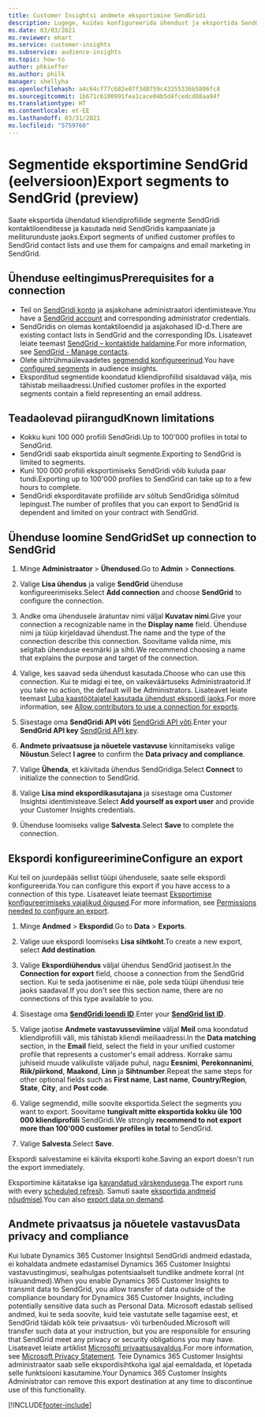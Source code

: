 ```yaml
---
title: Customer Insightsi andmete eksportimine SendGridi
description: Lugege, kuidas konfigureerida ühendust ja eksportida SendGrid.
ms.date: 03/03/2021
ms.reviewer: mhart
ms.service: customer-insights
ms.subservice: audience-insights
ms.topic: how-to
author: phkieffer
ms.author: philk
manager: shellyha
ms.openlocfilehash: a4c64cf77c682e07f3d0759c43355336b5806fc8
ms.sourcegitcommit: 1b671c6100991fea1cace04b5d4fcedcd88aa94f
ms.translationtype: HT
ms.contentlocale: et-EE
ms.lasthandoff: 03/31/2021
ms.locfileid: "5759760"
---
```

# <a name="export-segments-to-sendgrid-preview"></a><span data-ttu-id="a351f-103">Segmentide eksportimine SendGrid (eelversioon)</span><span class="sxs-lookup"><span data-stu-id="a351f-103">Export segments to SendGrid (preview)</span></span>

<span data-ttu-id="a351f-104">Saate eksportida ühendatud kliendiprofiilide segmente SendGridi kontaktiloenditesse ja kasutada neid SendGridis kampaaniate ja meiliturunduste jaoks.</span><span class="sxs-lookup"><span data-stu-id="a351f-104">Export segments of unified customer profiles to SendGrid contact lists and use them for campaigns and email marketing in SendGrid.</span></span> 

## <a name="prerequisites-for-a-connection"></a><span data-ttu-id="a351f-105">Ühenduse eeltingimus</span><span class="sxs-lookup"><span data-stu-id="a351f-105">Prerequisites for a connection</span></span>

-   <span data-ttu-id="a351f-106">Teil on [SendGridi konto](https://sendgrid.com/) ja asjakohane administraatori identimisteave.</span><span class="sxs-lookup"><span data-stu-id="a351f-106">You have a [SendGrid account](https://sendgrid.com/) and corresponding administrator credentials.</span></span>
-   <span data-ttu-id="a351f-107">SendGridis on olemas kontaktiloendid ja asjakohased ID-d.</span><span class="sxs-lookup"><span data-stu-id="a351f-107">There are existing contact lists in SendGrid and the corresponding IDs.</span></span> <span data-ttu-id="a351f-108">Lisateavet leiate teemast [SendGrid – kontaktide haldamine](https://sendgrid.com/docs/ui/managing-contacts/create-and-manage-contacts/#manage-contacts).</span><span class="sxs-lookup"><span data-stu-id="a351f-108">For more information, see [SendGrid - Manage contacts](https://sendgrid.com/docs/ui/managing-contacts/create-and-manage-contacts/#manage-contacts).</span></span>
-   <span data-ttu-id="a351f-109">Olete sihtrühmaülevaadetes [segmendid konfigureerinud](segments.md).</span><span class="sxs-lookup"><span data-stu-id="a351f-109">You have [configured segments](segments.md) in audience insights.</span></span>
-   <span data-ttu-id="a351f-110">Eksporditud segmentide koondatud kliendiprofiilid sisaldavad välja, mis tähistab meiliaadressi.</span><span class="sxs-lookup"><span data-stu-id="a351f-110">Unified customer profiles in the exported segments contain a field representing an email address.</span></span>

## <a name="known-limitations"></a><span data-ttu-id="a351f-111">Teadaolevad piirangud</span><span class="sxs-lookup"><span data-stu-id="a351f-111">Known limitations</span></span>

- <span data-ttu-id="a351f-112">Kokku kuni 100 000 profiili SendGridi.</span><span class="sxs-lookup"><span data-stu-id="a351f-112">Up to 100'000 profiles in total to SendGrid.</span></span>
- <span data-ttu-id="a351f-113">SendGridi saab eksportida ainult segmente.</span><span class="sxs-lookup"><span data-stu-id="a351f-113">Exporting to SendGrid is limited to segments.</span></span>
- <span data-ttu-id="a351f-114">Kuni 100 000 profiili eksportimiseks SendGridi võib kuluda paar tundi.</span><span class="sxs-lookup"><span data-stu-id="a351f-114">Exporting up to 100'000 profiles to SendGrid can take up to a few hours to complete.</span></span> 
- <span data-ttu-id="a351f-115">SendGridi eksporditavate profiilide arv sõltub SendGridiga sõlmitud lepingust.</span><span class="sxs-lookup"><span data-stu-id="a351f-115">The number of profiles that you can export to SendGrid is dependent and limited on your contract with SendGrid.</span></span>

## <a name="set-up-connection-to-sendgrid"></a><span data-ttu-id="a351f-116">Ühenduse loomine SendGrid</span><span class="sxs-lookup"><span data-stu-id="a351f-116">Set up connection to SendGrid</span></span>

1. <span data-ttu-id="a351f-117">Minge **Administraator** > **Ühendused**.</span><span class="sxs-lookup"><span data-stu-id="a351f-117">Go to **Admin** > **Connections**.</span></span>

1. <span data-ttu-id="a351f-118">Valige **Lisa ühendus** ja valige **SendGrid** ühenduse konfigureerimiseks.</span><span class="sxs-lookup"><span data-stu-id="a351f-118">Select **Add connection** and choose **SendGrid** to configure the connection.</span></span>

1. <span data-ttu-id="a351f-119">Andke oma ühendusele äratuntav nimi väljal **Kuvatav nimi**.</span><span class="sxs-lookup"><span data-stu-id="a351f-119">Give your connection a recognizable name in the **Display name** field.</span></span> <span data-ttu-id="a351f-120">Ühenduse nimi ja tüüp kirjeldavad ühendust.</span><span class="sxs-lookup"><span data-stu-id="a351f-120">The name and the type of the connection describe this connection.</span></span> <span data-ttu-id="a351f-121">Soovitame valida nime, mis selgitab ühenduse eesmärki ja sihti.</span><span class="sxs-lookup"><span data-stu-id="a351f-121">We recommend choosing a name that explains the purpose and target of the connection.</span></span>

1. <span data-ttu-id="a351f-122">Valige, kes saavad seda ühendust kasutada.</span><span class="sxs-lookup"><span data-stu-id="a351f-122">Choose who can use this connection.</span></span> <span data-ttu-id="a351f-123">Kui te midagi ei tee, on vaikeväärtuseks Administraatorid.</span><span class="sxs-lookup"><span data-stu-id="a351f-123">If you take no action, the default will be Administrators.</span></span> <span data-ttu-id="a351f-124">Lisateavet leiate teemast [Luba kaastöötajatel kasutada ühendust ekspordi jaoks](connections.md#allow-contributors-to-use-a-connection-for-exports).</span><span class="sxs-lookup"><span data-stu-id="a351f-124">For more information, see [Allow contributors to use a connection for exports](connections.md#allow-contributors-to-use-a-connection-for-exports).</span></span>

1. <span data-ttu-id="a351f-125">Sisestage oma **SendGridi API võti** [SendGridi API võti](https://sendgrid.com/docs/ui/account-and-settings/api-keys/).</span><span class="sxs-lookup"><span data-stu-id="a351f-125">Enter your **SendGrid API key** [SendGrid API key](https://sendgrid.com/docs/ui/account-and-settings/api-keys/).</span></span>

1. <span data-ttu-id="a351f-126">**Andmete privaatsuse ja nõuetele vastavuse** kinnitamiseks valige **Nõustun**.</span><span class="sxs-lookup"><span data-stu-id="a351f-126">Select **I agree** to confirm the **Data privacy and compliance**.</span></span>

1. <span data-ttu-id="a351f-127">Valige **Ühenda**, et käivitada ühendus SendGridiga.</span><span class="sxs-lookup"><span data-stu-id="a351f-127">Select **Connect** to initialize the connection to SendGrid.</span></span>

1. <span data-ttu-id="a351f-128">Valige **Lisa mind ekspordikasutajana** ja sisestage oma Customer Insightsi identimisteave.</span><span class="sxs-lookup"><span data-stu-id="a351f-128">Select **Add yourself as export user** and provide your Customer Insights credentials.</span></span>

1. <span data-ttu-id="a351f-129">Ühenduse loomiseks valige **Salvesta**.</span><span class="sxs-lookup"><span data-stu-id="a351f-129">Select **Save** to complete the connection.</span></span>

## <a name="configure-an-export"></a><span data-ttu-id="a351f-130">Ekspordi konfigureerimine</span><span class="sxs-lookup"><span data-stu-id="a351f-130">Configure an export</span></span>

<span data-ttu-id="a351f-131">Kui teil on juurdepääs sellist tüüpi ühendusele, saate selle ekspordi konfigureerida.</span><span class="sxs-lookup"><span data-stu-id="a351f-131">You can configure this export if you have access to a connection of this type.</span></span> <span data-ttu-id="a351f-132">Lisateavet leiate teemast [Eksportimise konfigureerimiseks vajalikud õigused](export-destinations.md#set-up-a-new-export).</span><span class="sxs-lookup"><span data-stu-id="a351f-132">For more information, see [Permissions needed to configure an export](export-destinations.md#set-up-a-new-export).</span></span>

1. <span data-ttu-id="a351f-133">Minge **Andmed** > **Ekspordid**.</span><span class="sxs-lookup"><span data-stu-id="a351f-133">Go to **Data** > **Exports**.</span></span>

1. <span data-ttu-id="a351f-134">Valige uue ekspordi loomiseks **Lisa sihtkoht**.</span><span class="sxs-lookup"><span data-stu-id="a351f-134">To create a new export, select **Add destination**.</span></span>

1. <span data-ttu-id="a351f-135">Valige **Ekspordiühendus** väljal ühendus SendGrid jaotisest.</span><span class="sxs-lookup"><span data-stu-id="a351f-135">In the **Connection for export** field, choose a connection from the SendGrid section.</span></span> <span data-ttu-id="a351f-136">Kui te seda jaotisenime ei näe, pole seda tüüpi ühendusi teie jaoks saadaval.</span><span class="sxs-lookup"><span data-stu-id="a351f-136">If you don't see this section name, there are no connections of this type available to you.</span></span>

1. <span data-ttu-id="a351f-137">Sisestage oma **[SendGridi loendi ID](https://sendgrid.com/docs/ui/managing-contacts/create-and-manage-contacts/#manage-contacts)**.</span><span class="sxs-lookup"><span data-stu-id="a351f-137">Enter your **[SendGrid list ID](https://sendgrid.com/docs/ui/managing-contacts/create-and-manage-contacts/#manage-contacts)**.</span></span>

1. <span data-ttu-id="a351f-138">Valige jaotise **Andmete vastavusseviimine** väljal **Meil** oma koondatud kliendiprofiili väli, mis tähistab kliendi meiliaadressi.</span><span class="sxs-lookup"><span data-stu-id="a351f-138">In the **Data matching** section, in the **Email** field, select the field in your unified customer profile that represents a customer's email address.</span></span> <span data-ttu-id="a351f-139">Korrake samu juhiseid muude valikuliste väljade puhul, nagu **Eesnimi**, **Perekonnanimi**, **Riik/piirkond**, **Maakond**, **Linn** ja **Sihtnumber**.</span><span class="sxs-lookup"><span data-stu-id="a351f-139">Repeat the same steps for other optional fields such as **First name**, **Last name**, **Country/Region**, **State**, **City**, and **Post code**.</span></span>

1. <span data-ttu-id="a351f-140">Valige segmendid, mille soovite eksportida.</span><span class="sxs-lookup"><span data-stu-id="a351f-140">Select the segments you want to export.</span></span> <span data-ttu-id="a351f-141">Soovitame **tungivalt mitte eksportida kokku üle 100 000 kliendiprofiili** SendGridi.</span><span class="sxs-lookup"><span data-stu-id="a351f-141">We strongly **recommend to not export more than 100'000 customer profiles in total** to SendGrid.</span></span> 

1. <span data-ttu-id="a351f-142">Valige **Salvesta**.</span><span class="sxs-lookup"><span data-stu-id="a351f-142">Select **Save**.</span></span>

<span data-ttu-id="a351f-143">Ekspordi salvestamine ei käivita eksporti kohe.</span><span class="sxs-lookup"><span data-stu-id="a351f-143">Saving an export doesn't run the export immediately.</span></span>

<span data-ttu-id="a351f-144">Eksportimine käitatakse iga [kavandatud värskendusega](system.md#schedule-tab).</span><span class="sxs-lookup"><span data-stu-id="a351f-144">The export runs with every [scheduled refresh](system.md#schedule-tab).</span></span> <span data-ttu-id="a351f-145">Samuti saate [eksportida andmeid nõudmisel](export-destinations.md#run-exports-on-demand).</span><span class="sxs-lookup"><span data-stu-id="a351f-145">You can also [export data on demand](export-destinations.md#run-exports-on-demand).</span></span> 

## <a name="data-privacy-and-compliance"></a><span data-ttu-id="a351f-146">Andmete privaatsus ja nõuetele vastavus</span><span class="sxs-lookup"><span data-stu-id="a351f-146">Data privacy and compliance</span></span>

<span data-ttu-id="a351f-147">Kui lubate Dynamics 365 Customer Insightsil SendGridi andmeid edastada, ei kohaldata andmete edastamisel Dynamics 365 Customer Insightsi vastavustingimusi, sealhulgas potentsiaalselt tundlike andmete korral (nt isikuandmed).</span><span class="sxs-lookup"><span data-stu-id="a351f-147">When you enable Dynamics 365 Customer Insights to transmit data to SendGrid, you allow transfer of data outside of the compliance boundary for Dynamics 365 Customer Insights, including potentially sensitive data such as Personal Data.</span></span> <span data-ttu-id="a351f-148">Microsoft edastab sellised andmed, kui te seda soovite, kuid teie vastutate selle tagamise eest, et SendGrid täidab kõik teie privaatsus- või turbenõuded.</span><span class="sxs-lookup"><span data-stu-id="a351f-148">Microsoft will transfer such data at your instruction, but you are responsible for ensuring that SendGrid meet any privacy or security obligations you may have.</span></span> <span data-ttu-id="a351f-149">Lisateavet leiate artiklist [Microsofti privaatsusavaldus](https://go.microsoft.com/fwlink/?linkid=396732).</span><span class="sxs-lookup"><span data-stu-id="a351f-149">For more information, see [Microsoft Privacy Statement](https://go.microsoft.com/fwlink/?linkid=396732).</span></span>
<span data-ttu-id="a351f-150">Teie Dynamics 365 Customer Insightsi administraator saab selle ekspordisihtkoha igal ajal eemaldada, et lõpetada selle funktsiooni kasutamine.</span><span class="sxs-lookup"><span data-stu-id="a351f-150">Your Dynamics 365 Customer Insights Administrator can remove this export destination at any time to discontinue use of this functionality.</span></span>


[!INCLUDE[footer-include](../includes/footer-banner.md)]